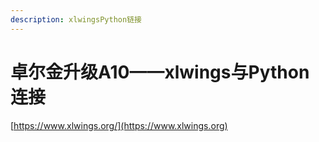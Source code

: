 ```yaml
---
description: xlwingsPython链接
---
```


# 卓尔金升级A10——xlwings与Python连接

[https://www.xlwings.org/](https://www.xlwings.org)

